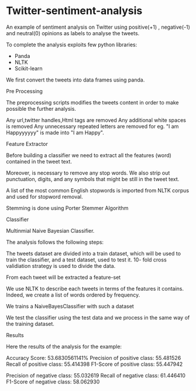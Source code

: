 # Twitter-sentiment-analysis

An example of sentiment analysis on Twitter using positive(+1) , negative(-1) and neutral(0) opinions as labels to analyse the tweets.

To complete the analysis exploits few python libraries:

- Panda
- NLTK
- Scikit-learn


We first convert the tweets into data frames using panda.

Pre Processing

The preprocessing scripts modifies the tweets content in order to make possible the further analysis.

Any url,twitter handles,Html tags are removed
Any additional white spaces is removed
Any unnecessary repeated letters are removed for eg. "I am Happyyyyyy" is made into "I am Happy".

Feature Extractor

Before building a classifier we need to extract all the features (word) contained in the tweet text.

Moreover, is necessary to remove any stop words. We also strip out punctuation, digits, and any symbols that might be still in the tweet text.

A list of the most common English stopwords is imported from NLTK corpus and used for stopword removal.

Stemming is done using Porter Stemmer Algorithm


Classifier

Multinmial Naive Bayesian Classifier.

The analysis follows the following steps:

The tweets dataset are divided into a train dataset, which will be used to train the classifier, and a test dataset, used to test it. 10- fold cross validiation strategy is used to divide the data.

From each tweet will be extracted a feature-set

We use NLTK to describe each tweets in terms of the features it contains. Indeed, we create a list of words ordered by frequency.

We trains a NaiveBayesClassifier with such a dataset

We test the classifier using the test data and we process in the same way of the training dataset.

Results

Here the results of the analysis for the example:

Accuracy Score: 53.6830561141%
Precision of positive class: 55.481526
Recall of positive class: 55.414398
F1-Score of positive class: 55.447942 

Precision of negative class: 55.032619
Recall of negative class: 61.446410
F1-Score of negative class: 58.062930 
